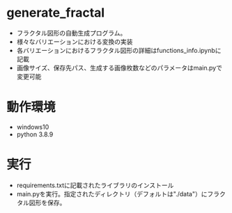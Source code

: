 # generate_fractal

- フラクタル図形の自動生成プログラム。  
- 様々なバリエーションにおける変換の実装  
- 各バリエーションにおけるフラクタル図形の詳細はfunctions_info.ipynbに記載
- 画像サイズ、保存先パス、生成する画像枚数などのパラメータはmain.pyで変更可能

# 動作環境
- windows10  
- python 3.8.9

# 実行
- requirements.txtに記載されたライブラリのインストール
- main.pyを実行。指定されたディレクトリ（デフォルトは"./data"）にフラクタル図形を保存。

